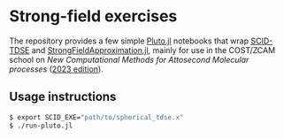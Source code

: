 # Strong-field exercises

The repository provides a few simple [Pluto.jl](https://plutojl.org)
notebooks that wrap
[SCID-TDSE](https://github.com/MBI-Theory/scid-tdse) and
[StrongFieldApproximation.jl](https://github.com/jagot/StrongFieldApproximation.jl/tree/master),
mainly for use in the COST/ZCAM school on _New Computational Methods
for Attosecond Molecular processes_ ([2023
edition](https://www.cecam.org/workshop-details/closed-costzcam-new-computational-methods-for-attosecond-molecular-processes-1242)).

## Usage instructions

```bash
$ export SCID_EXE="path/to/spherical_tdse.x"
$ ./run-pluto.jl
```
